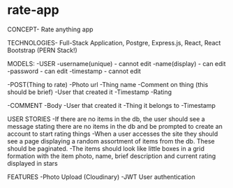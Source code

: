 # rate-app

CONCEPT- Rate anything app 

TECHNOLOGIES- Full-Stack Application, Postgre, Express.js, React, React Bootstrap (PERN Stack!)

MODELS:
-USER
    -username(unique) - cannot edit
    -name(display) - can edit
    -password - can edit
    -timestamp - cannot edit

-POST(Thing to rate)
    -Photo url
    -Thing name
    -Comment on thing (this should be brief)
    -User that created it
    -Timestamp
    -Rating

-COMMENT
    -Body
    -User that created it
    -Thing it belongs to
    -Timestamp


USER STORIES
-If there are no items in the db, the user should see a message stating there are no items in the db and be prompted to create an account to start rating things
-When a user accesses the site they should see a page displaying a random assortment of items from the db. These should be paginated. 
-The items should look like little boxes in a grid formation with the item photo, name, brief description and current rating displayed in stars



FEATURES
-Photo Upload (Cloudinary)
-JWT User authentication

